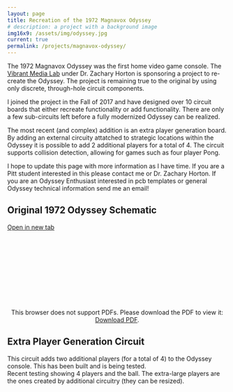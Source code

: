 ```yaml
---
layout: page
title: Recreation of the 1972 Magnavox Odyssey
# description: a project with a background image
img16x9: /assets/img/odyssey.jpg
current: true
permalink: /projects/magnavox-odyssey/
---
```


The 1972 Magnavox Odyssey was the first home video game console. The <a href="http://vml.pitt.edu/">Vibrant Media Lab</a> under Dr. Zachary Horton is sponsoring a project to re-create the Odyssey. The project is remaining true to the original by using only discrete, through-hole circuit components.

I joined the project in the Fall of 2017 and have designed over 10 circuit boards that either recreate functionality or add functionality. There are only a few sub-circuits left before a fully modernized Odyssey can be realized.

The most recent (and complex) addition is an extra player generation board. By adding an external circuity attatched to strategic locations within the Odyssey it is possible to add 2 additional players for a total of 4. The circuit supports collision detection, allowing for games such as four player Pong.

I hope to update this page with more information as I have time. If you are a Pitt student interested in this please contact me or Dr. Zachary Horton. If you are an Odyssey Enthusiast interested in pcb templates or general Odyssey technical information send me an email!

## Original 1972 Odyssey Schematic
<a href="/assets/pdf/odyssey-schematic.pdf" target="_blank">Open in new tab</a>
<center>
<object data="/assets/pdf/odyssey-schematic.pdf" type="application/pdf" width="560" height="400">
    <embed src="/assets/pdf/odyssey-schematic.pdf">
        <p>This browser does not support PDFs. Please download the PDF to view it: <a href="/assets/pdf/odyssey-schematic.pdf">Download PDF</a>.</p>
    </embed>
</object>
</center>

## Extra Player Generation Circuit
<div class="img_row">
    <img class="col three left" src="{{ site.baseurl }}/assets/img/odyssey-extra-player-gen-brd.jpg" alt="" title="Odyssey Extra Player Generator"/>
</div>
<div class="col three caption">
    This circuit adds two additional players (for a total of 4) to the Odyssey console. This has been built and is being tested.
</div>

<div class="img_row">
    <img class="col three left" src="{{ site.baseurl }}/assets/img/odyssey-4-player.jpg" alt="" title="4 player Odyssey"/>
</div>
<div class="col three caption">
    Recent testing showing 4 players and the ball. The extra-large players are the ones created by additional circuitry (they can be resized).
</div>